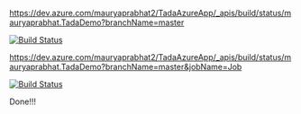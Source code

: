 ﻿https://dev.azure.com/mauryaprabhat2/TadaAzureApp/_apis/build/status/mauryaprabhat.TadaDemo?branchName=master

[![Build Status](https://dev.azure.com/mauryaprabhat2/TadaAzureApp/_apis/build/status/mauryaprabhat.TadaDemo?branchName=master)](https://dev.azure.com/mauryaprabhat2/TadaAzureApp/_build/latest?definitionId=2&branchName=master)

https://dev.azure.com/mauryaprabhat2/TadaAzureApp/_apis/build/status/mauryaprabhat.TadaDemo?branchName=master&jobName=Job

[![Build Status](https://dev.azure.com/mauryaprabhat2/TadaAzureApp/_apis/build/status/mauryaprabhat.TadaDemo?branchName=master&jobName=Job)](https://dev.azure.com/mauryaprabhat2/TadaAzureApp/_build/latest?definitionId=2&branchName=master)


Done!!!